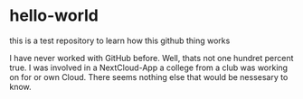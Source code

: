 # hello-world
this is a test repository to learn how this github thing works

I have never worked with GitHub before. Well, thats not one hundret percent true.
I was involved in a NextCloud-App a college from a club was working on for or own Cloud.
There seems nothing else that would be nessesary to know.

